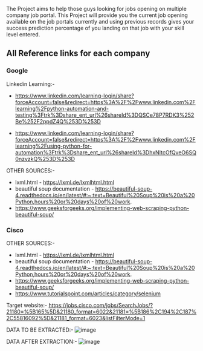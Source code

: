 The Project aims to help those guys looking for jobs opening on multiple company job portal. This Project will provide you the current job opening available on the job portals currently and using previous records gives your success prediction percentage of you landing on that job with your skill level entered.

## All Reference links for each company

### Google
Linkedin Learning:-
* https://www.linkedin.com/learning-login/share?forceAccount=false&redirect=https%3A%2F%2Fwww.linkedin.com%2Flearning%2Fpython-automation-and-testing%3Ftrk%3Dshare_ent_url%26shareId%3DQSCe78P7RDK3%252Be%252F2ppdZ4Q%253D%253D

* https://www.linkedin.com/learning-login/share?forceAccount=false&redirect=https%3A%2F%2Fwww.linkedin.com%2Flearning%2Fusing-python-for-automation%3Ftrk%3Dshare_ent_url%26shareId%3DhxNItcOfQveO6SQ0nzyzkQ%253D%253D

OTHER SOURCES:-
* lxml.html - https://lxml.de/lxmlhtml.html
* beautiful soup documentation - https://beautiful-soup-4.readthedocs.io/en/latest/#:~:text=Beautiful%20Soup%20is%20a%20Python,hours%20or%20days%20of%20work.
* https://www.geeksforgeeks.org/implementing-web-scraping-python-beautiful-soup/


### Cisco
OTHER SOURCES:-
* lxml.html - https://lxml.de/lxmlhtml.html
* beautiful soup documentation - https://beautiful-soup-4.readthedocs.io/en/latest/#:~:text=Beautiful%20Soup%20is%20a%20Python,hours%20or%20days%20of%20work.
* https://www.geeksforgeeks.org/implementing-web-scraping-python-beautiful-soup/
* https://www.tutorialspoint.com/articles/category/selenium

Target website:- https://jobs.cisco.com/jobs/SearchJobs/?21180=%5B165%5D&21180_format=6022&21181=%5B186%2C194%2C187%2C55816092%5D&21181_format=6023&listFilterMode=1

DATA TO BE EXTRACTED:-
![image](https://user-images.githubusercontent.com/54525819/223161720-c2d368ca-1c2a-4fa6-8556-706ccee4f6a1.png)

DATA AFTER EXTRACTION:-
![image](https://user-images.githubusercontent.com/54525819/223166472-6db779cb-c24f-4fba-b51a-06c83e284f9a.png)

